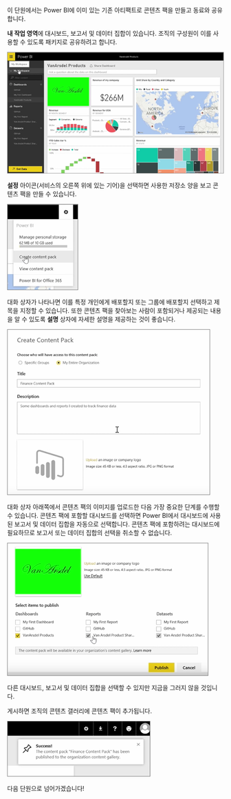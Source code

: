 이 단원에서는 Power BI에 이미 있는 기존 아티팩트로 콘텐츠 팩을 만들고 동료와 공유합니다. 

**내 작업 영역**에 대시보드, 보고서 및 데이터 집합이 있습니다. 조직의 구성원이 이를 사용할 수 있도록 패키지로 공유하려고 합니다.

![Power BI에서 공유 및 공동 작업](./media/6-2-create-content-packs/pbi_learn06_02myworkspacenohilite.png)

**설정** 아이콘(서비스의 오른쪽 위에 있는 기어)을 선택하면 사용한 저장소 양을 보고 콘텐츠 팩을 만들 수 있습니다.

![Power BI에서 공유 및 공동 작업](./media/6-2-create-content-packs/pbi_learn06_02options.png)

대화 상자가 나타나면 이를 특정 개인에게 배포할지 또는 그룹에 배포할지 선택하고 제목을 지정할 수 있습니다. 또한 콘텐츠 팩을 찾아보는 사람이 포함되거나 제공되는 내용을 알 수 있도록 **설명** 상자에 자세한 설명을 제공하는 것이 좋습니다.

![Power BI에서 공유 및 공동 작업](./media/6-2-create-content-packs/pbi_learn06_02create_contpktop.png)

대화 상자 아래쪽에서 콘텐츠 팩의 이미지를 업로드한 다음 가장 중요한 단계를 수행할 수 있습니다. 콘텐츠 팩에 포함할 대시보드를 선택하면 Power BI에서 대시보드에 사용된 보고서 및 데이터 집합을 자동으로 선택합니다. 콘텐츠 팩에 포함하려는 대시보드에 필요하므로 보고서 또는 데이터 집합의 선택을 취소할 수 없습니다.

![Power BI에서 공유 및 공동 작업](./media/6-2-create-content-packs/pbi_learn06_02create_contpk2ndhalf.png)

다른 대시보드, 보고서 및 데이터 집합을 선택할 수 있지만 지금을 그러지 않을 것입니다.

게시하면 조직의 콘텐츠 갤러리에 콘텐츠 팩이 추가됩니다.

![Power BI에서 공유 및 공동 작업](./media/6-2-create-content-packs/pbi_learn06_02contpksuccess.png)

다음 단원으로 넘어가겠습니다!

